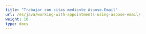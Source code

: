 ```yaml
---
title: "Trabajar con citas mediante Aspose.Email"
url: /es/java/working-with-appointments-using-aspose-email/
weight: 10
type: docs
---
```

